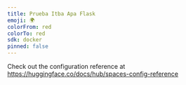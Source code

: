 ```yaml
---
title: Prueba Itba Apa Flask
emoji: 🌍
colorFrom: red
colorTo: red
sdk: docker
pinned: false
---
```


Check out the configuration reference at https://huggingface.co/docs/hub/spaces-config-reference
